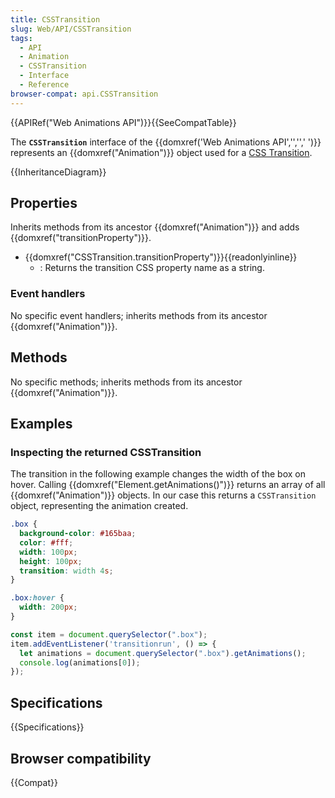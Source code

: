 ```yaml
---
title: CSSTransition
slug: Web/API/CSSTransition
tags:
  - API
  - Animation
  - CSSTransition
  - Interface
  - Reference
browser-compat: api.CSSTransition
---
```

{{APIRef("Web Animations API")}}{{SeeCompatTable}}

The **`CSSTransition`** interface of the {{domxref('Web Animations API','','',' ')}} represents an {{domxref("Animation")}} object used for a [CSS Transition](/en-US/docs/Web/CSS/CSS_Transitions).

{{InheritanceDiagram}}

## Properties

Inherits methods from its ancestor {{domxref("Animation")}} and adds {{domxref("transitionProperty")}}.

- {{domxref("CSSTransition.transitionProperty")}}{{readonlyinline}}
  - : Returns the transition CSS property name as a string.

### Event handlers

No specific event handlers; inherits methods from its ancestor {{domxref("Animation")}}.

## Methods

No specific methods; inherits methods from its ancestor {{domxref("Animation")}}.

## Examples

### Inspecting the returned CSSTransition

The transition in the following example changes the width of the box on hover. Calling {{domxref("Element.getAnimations()")}} returns an array of all {{domxref("Animation")}} objects. In our case this returns a `CSSTransition` object, representing the animation created.

```css
.box {
  background-color: #165baa;
  color: #fff;
  width: 100px;
  height: 100px;
  transition: width 4s;
}

.box:hover {
  width: 200px;
}
```

```js
const item = document.querySelector(".box");
item.addEventListener('transitionrun', () => {
  let animations = document.querySelector(".box").getAnimations();
  console.log(animations[0]);
});
```

## Specifications

{{Specifications}}

## Browser compatibility

{{Compat}}
